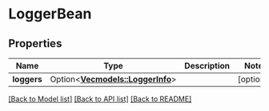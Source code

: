 # LoggerBean

## Properties

Name | Type | Description | Notes
------------ | ------------- | ------------- | -------------
**loggers** | Option<[**Vec<models::LoggerInfo>**](LoggerInfo.md)> |  | [optional]

[[Back to Model list]](../README.md#documentation-for-models) [[Back to API list]](../README.md#documentation-for-api-endpoints) [[Back to README]](../README.md)


